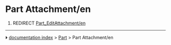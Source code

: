 # Part Attachment/en
1.  REDIRECT [Part_EditAttachment/en](Part_EditAttachment/en.md)



---
⏵ [documentation index](../README.md) > [Part](Part_Workbench.md) > Part Attachment/en
